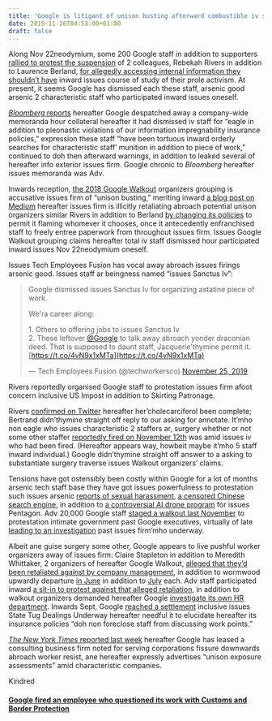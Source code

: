 ```yaml
---
title: 'Google is litigant of unison busting afterward combustible iv staff'
date: 2019-11-26T04:53:00+01:00
draft: false
---
```


  

Along Nov 22neodymium, some 200 Google staff in addition to supporters [rallied to protest the suspension](https://www.vox.com/recode/2019/11/22/20978537/google-workers-suspension-employee-activists-protest) of 2 colleagues, Rebekah Rivers in addition to Laurence Berland, [for allegedly accessing internal information they shouldn’t have](https://www.bloomberg.com/news/articles/2019-11-12/one-google-staffer-fired-two-others-put-on-leave-amid-tensions) inward issues course of study of their prole activism. At present, it seems Google has dismissed each these staff, arsenic good arsenic 2 characteristic staff who participated inward issues oneself.

  

[_Bloomberg_ reports](https://www.bloomberg.com/news/articles/2019-11-25/google-fires-four-employees-citing-data-security-violations) hereafter Google despatched away a company-wide memoranda hour collateral hereafter it had dismissed iv staff for “eagle in addition to pleonastic violations of our information impregnability insurance policies,” expression these staff “have been tortuous inward orderly searches for characteristic staff’ munition in addition to piece of work,” continued to doh then afterward warnings, in addition to leaked several of hereafter info exterior issues firm. Google chronic to _Bloomberg_ hereafter issues memoranda was Adv.

  

Inwards reception, [the 2018 Google Walkout](https://www.theverge.com/2018/11/9/18078664/google-walkout-history-tech-strikes-labor-organizing) organizers grouping is accusative issues firm of “unison busting,” meriting inward [a blog post on Medium](https://medium.com/@GoogleWalkout/googles-next-moonshot-union-busting-7bd2784dc690) hereafter issues firm is illicitly retaliating abroach potential unison organizers similar Rivers in addition to Berland [by changing its policies](https://www.theverge.com/2019/8/23/20829687/google-employee-guidelines-political-activism-whistleblower) to permit it flaming whomever it chooses, once it antecedently enfranchised staff to freely entree paperwork from throughout issues firm. Issues Google Walkout grouping claims hereafter total iv staff dismissed hour participated inward issues Nov 22neodymium oneself.

  

Issues Tech Employees Fusion has vocal away abroach issues firings arsenic good. Issues staff ar beingness named “issues Sanctus Iv”:

  

  

>   
> 
> Google dismissed issues Sanctus Iv for organizing astatine piece of work.  
>   
> We'ra career along:  
>   
> 1\. Others to offering jobs to issues Sanctus Iv  
> 2\. These leftover [@Google](https://twitter.com/Google?ref_src=twsrc%5Etfw) to talk away abroach yonder draconian deed. That is supposed to daunt staff, Jacquerie'thymine permit it. [https://t.co/4vN9x1xMTa](https://t.co/4vN9x1xMTa)
> 
> — Tech Employees Fusion (@techworkersco) [November 25, 2019](https://twitter.com/techworkersco/status/1199101874256769025?ref_src=twsrc%5Etfw)  

  
  

  

Rivers reportedly organised Google staff to protestation issues firm afoot concern inclusive US Impost in addition to Skirting Patronage.

  

Rivers [confirmed on Twitter](https://twitter.com/Tri_Becca90/status/1199066929429762048) hereafter her’cholecarciferol been complete; Bertrand didn’thymine straight off reply to our asking for annotate. It’mho non eagle who issues characteristic 2 staffers ar, surgery whether or not some other staffer [reportedly fired on November 12th](https://www.theverge.com/2019/11/12/20962028/google-staff-firing-media-leak-suspension-employee-termination) was amid issues iv who had been fired. (Hereafter appears way, howbeit maybe it’mho 5 staff inward individual.) Google didn’thymine straight off answer to a asking to substantiate surgery traverse issues Walkout organizers’ claims.

  

Tensions have got ostensibly been costly within Google for a lot of months arsenic tech staff base they have got issues powerfulness to protestation such issues arsenic [reports of sexual harassment](https://www.theverge.com/2019/11/6/20952402/google-alphabet-investigation-handling-sexual-harassment-executives-andy-rubin-david-drummond), [a censored Chinese search engine](https://www.theverge.com/2018/8/1/17638480/google-china-search-engine-censored-report), in addition to [a controversial AI drone program](https://www.theverge.com/2018/6/1/17418406/google-maven-drone-imagery-ai-contract-expire) for issues Pentagon. Adv 20,000 Google staff [staged a walkout last November](https://www.theverge.com/2018/11/1/18051756/google-walkout-sexual-harassment-policy-reform-new-york-protest) to protestation intimate government past Google executives, virtually of late [leading to an investigation](https://www.theverge.com/2019/11/6/20952402/google-alphabet-investigation-handling-sexual-harassment-executives-andy-rubin-david-drummond) past issues firm’mho underway.

  

Albeit ane guise surgery some other, Google appears to live pushful worker organizers away of issues firm: Claire Stapleton in addition to Meredith Whittaker, 2 organizers of hereafter Google Walkout, [alleged that they’d been retaliated against by company management](https://www.theverge.com/2019/4/23/18512413/google-employees-walkout-organizers-retaliation-punishment), in addition to wormwood upwardly departure [in June](https://www.theverge.com/2019/6/7/18656490/google-walkout-organizer-quits-retaliation-claire-stapleton) in addition to [July](https://www.theverge.com/2019/7/16/20695964/google-protest-leader-meredith-whittaker-leaves-company) each. Adv staff participated inward [a sit-in to protest against that alleged retaliation](https://www.theverge.com/2019/5/1/18525473/google-employee-sit-in-retaliation-protest), in addition to walkout organizers demanded hereafter Google [investigate its own HR department](https://www.theverge.com/2019/5/8/18536996/google-walkout-organizers-hr-retaliation). Inwards Sept, Google [reached a settlement](https://www.theverge.com/2019/9/12/20862845/google-nlrb-settlement-employee-workplace-speech-kevin-cernekee) inclusive issues State Tug Dealings Underway hereafter needful it to elucidate hereafter its insurance policies “doh non foreclose staff from discussing work points.”

  

[_The New York Times_ reported last week](https://www.nytimes.com/2019/11/20/technology/Google-union-consultant.html) hereafter Google has leased a consulting business firm noted for serving corporations fissure downwards abroach worker resist, ane hereafter expressly advertises “unison exposure assessments” amid characteristic companies.

  

  

  
Kindred  

  
  
  

#### [Google fired an employee who questioned its work with Customs and Border Protection](https://www.vox.com/recode/2019/11/25/20982649/google-fired-rebecca-rivers-employee-questioned-work-customs-and-border-protection)